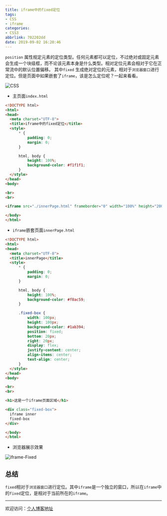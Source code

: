 ```yaml
---
title: iframe中的fixed定位
tags:
- CSS
- iframe
categories:
- CSS3
abbrlink: 702202dd
date: 2019-09-02 16:20:46
---
```


`position` 属性规定元素的定位类型。任何元素都可以定位，不过绝对或固定元素会生成一个块级框，而不论该元素本身是什么类型。相对定位元素会相对于它在正常流中的默认位置偏移。
其中`fixed` 生成绝对定位的元素，相对于`浏览器窗口`进行定位。但是页面中如果嵌套了`iframe`，该是怎么定位呢？一起来看看。

![CSS](https://tiven.cn/static/img/img-css-fixed-chiZm6Ep8GTMIt5vTW1ga.jpg)

[//]: # (<!-- more -->)

* 主页面`index.html`

```html
<!DOCTYPE html>
<html>
<head>
  <meta charset="UTF-8">
  <title>iframe中的fixed定位</title>
  <style>
      * {
          padding: 0;
          margin: 0;
      }

      html, body {
          height: 100%;
          background-color: #f1f1f1;
      }
  </style>
</head>
<body>

<br>
<br>

<iframe src="./innerPage.html" frameborder="0" width="100%" height="200px"></iframe>

</body>
</html>
```

* `iframe`嵌套页面`innerPage.html`

```html
<!DOCTYPE html>
<html>
<head>
  <meta charset="UTF-8">
  <title>innerPage</title>
  <style>
      * {
          padding: 0;
          margin: 0;
      }

      html, body {
          height: 100%;
          background-color: #f8ac59;
      }

      .fixed-box {
          width: 100px;
          height: 100px;
          background-color: #1ab394;
          position: fixed;
          bottom: 20px;
          right: 20px;
          display: flex;
          justify-content: center;
          align-items: center;
          text-align: center;
      }
  </style>
</head>
<body>

<br>
<br>

<h1>这是一个iframe页面区域</h1>

<div class="fixed-box">
  iframe inner
  fixed-box
</div>

</body>
</html>
```

* 浏览器展示效果

![iframe-Fixed](https://tiven.cn/static/img/img-iframe-fixed-DsgoFZVXX-L09L51ow1QQ.jpg)

## 总结

`fixed`相对于`浏览器窗口`进行定位。其中`iframe`是一个独立的窗口，所以在`iframe`中的`fixed`定位，是相对于当前所在的`iframe`。

---

欢迎访问：[个人博客地址](https://tiven.cn/p/702202dd/ "天問博客")

